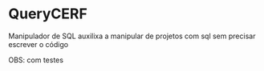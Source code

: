 # QueryCERF
Manipulador de SQL auxilixa a manipular de projetos com sql sem precisar escrever o código

OBS: com testes
